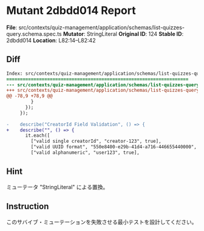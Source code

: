 # Mutant 2dbdd014 Report

**File**: src/contexts/quiz-management/application/schemas/list-quizzes-query.schema.spec.ts
**Mutator**: StringLiteral
**Original ID**: 124
**Stable ID**: 2dbdd014
**Location**: L82:14–L82:42

## Diff

```diff
Index: src/contexts/quiz-management/application/schemas/list-quizzes-query.schema.spec.ts
===================================================================
--- src/contexts/quiz-management/application/schemas/list-quizzes-query.schema.spec.ts	original
+++ src/contexts/quiz-management/application/schemas/list-quizzes-query.schema.spec.ts	mutated #124
@@ -78,9 +78,9 @@
         }
       });
     });
 
-    describe("CreatorId Field Validation", () => {
+    describe("", () => {
       it.each([
         ["valid single creatorId", "creator-123", true],
         ["valid UUID format", "550e8400-e29b-41d4-a716-446655440000", true],
         ["valid alphanumeric", "user123", true],
```

## Hint

ミューテータ "StringLiteral" による置換。

## Instruction

このサバイブ・ミューテーションを失敗させる最小テストを設計してください。
